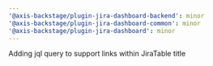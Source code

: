 ```yaml
---
'@axis-backstage/plugin-jira-dashboard-backend': minor
'@axis-backstage/plugin-jira-dashboard-common': minor
'@axis-backstage/plugin-jira-dashboard': minor
---
```


Adding jql query to support links within JiraTable title
